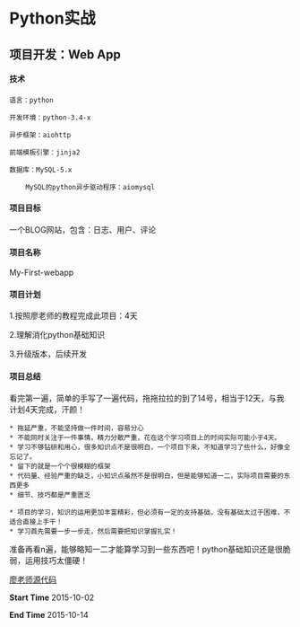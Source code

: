 # Python实战
## 项目开发：Web App

#### 技术
	语言：python
	
	开发环境：python-3.4-x
	
	异步框架：aiohttp
	
	前端模板引擎：jinja2
	
	数据库：MySQL-5.x
		
		MySQL的python异步驱动程序：aiomysql
		
#### 项目目标
一个BLOG网站，包含：日志、用户、评论

#### 项目名称
My-First-webapp

#### 项目计划
1.按照廖老师的教程完成此项目：4天

2.理解消化python基础知识

3.升级版本，后续开发

#### 项目总结
看完第一遍，简单的手写了一遍代码，拖拖拉拉的到了14号，相当于12天，与我计划4天完成，汗颜！

	* 拖延严重，不能坚持做一件时间，容易分心
	* 不能同时关注于一件事情，精力分散严重，花在这个学习项目上的时间实际可能小于4天。
	* 学习不够钻研和用心，很多知识点不是很明白，一个项目下来，不知道学习了些什么，好像全忘记了。
	* 留下的就是一个个很模糊的框架
	* 代码量、经验严重的缺乏，小知识点虽然不是很明白，但是能够知道一二，实际项目需要的东西更多
	* 细节、技巧都是严重匮乏
	
	* 项目的学习，知识的运用更加丰富精彩，但必须有一定的支持基础，没有基础太过于困难，不适合直接上手干！
	* 学习首先需要一步一步走，然后需要把知识掌握扎实！
	
准备再看n遍，能够略知一二才能算学习到一些东西吧！python基础知识还是很脆弱，运用技巧太僵硬！

[廖老师源代码](https://github.com/ywang2014/ProgramLearning/tree/master/python/python-Michael/awesome-python3-webapp)


**Start Time**
2015-10-02

**End Time**
2015-10-14
